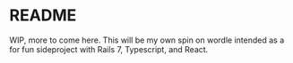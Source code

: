 # README

WIP, more to come here. This will be my own spin on wordle intended as a for fun sideproject with Rails 7, Typescript, and React. 
